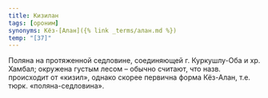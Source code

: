 ```yaml
---
title: Кизилан
tags: [ороним]
synonyms: Кёз-[Алан]({% link _terms/алан.md %})
temp: "[З7]"
---
```


Поляна на протяженной седловине, соединяющей г. Куркушлу-Оба и хр. Хамбал;
окружена густым лесом – обычно считают, что назв. происходит от «кизил», однако
скорее первична форма Кёз-Алан, т.е. тюрк. «поляна-седловина».
